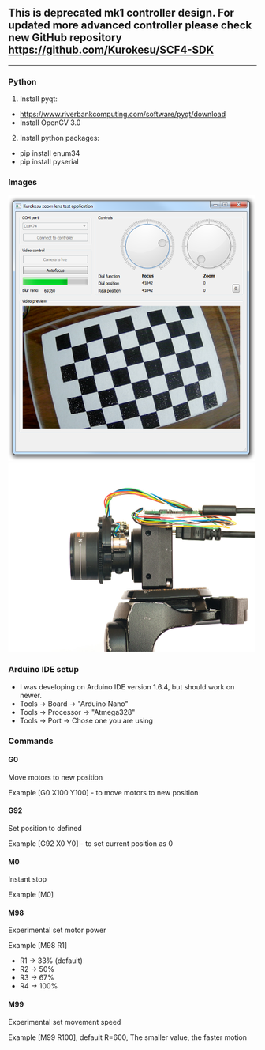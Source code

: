 ## This is deprecated mk1 controller design. For updated more advanced controller please check new GitHub repository https://github.com/Kurokesu/SCF4-SDK

---

### Python

1. Install pyqt:
  * https://www.riverbankcomputing.com/software/pyqt/download
  * Install OpenCV 3.0


2. Install python packages:
  * pip install enum34
  * pip install pyserial


### Images
<img src="images/v0.4_view.png" width="500px"/>

<img src="images/IMG_1421_2r.jpg" width="500px"/>


### Arduino IDE setup
  * I was developing on Arduino IDE version 1.6.4, but should work on newer. 
  * Tools -> Board -> "Arduino Nano"
  * Tools -> Processor -> "Atmega328"
  * Tools -> Port -> Chose one you are using

### Commands
#### G0
Move motors to new position
   
Example [G0 X100 Y100] - to move motors to new position

#### G92
Set position to defined

Example [G92 X0 Y0] - to set current position as 0

#### M0 
Instant stop

Example [M0]

#### M98
Experimental set motor power

Example [M98 R1]
 * R1 -> 33% (default)
 * R2 -> 50%
 * R3 -> 67%
 * R4 -> 100%

#### M99
Experimental set movement speed

Example [M99 R100], default R=600, The smaller value, the faster motion

